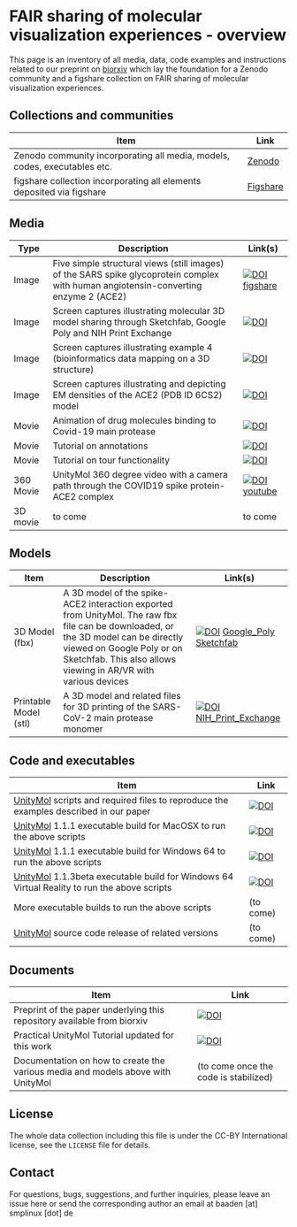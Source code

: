 
# FAIR sharing of molecular visualization experiences - overview

This page is an inventory of all media, data, code examples and instructions related to our preprint on [biorxiv](http://dx.doi.org/10.1101/2020.08.27.270140) which lay the foundation for a Zenodo community and a figshare collection on FAIR sharing of molecular visualization experiences.

## Collections and communities

Item | Link
------------- | ------------- 
Zenodo community incorporating all media, models, codes, executables etc. | [Zenodo](https://zenodo.org/communities/fair-molvisexp/)
figshare collection incorporating all elements deposited via figshare | [Figshare](https://figshare.com/account/home#/collections/5101400)

## Media

Type | Description  | Link(s) 
------------- | ------------- | ------------- 
Image | Five simple structural views (still images) of the SARS spike glycoprotein complex with human angiotensin-converting enzyme 2 (ACE2)  | [![DOI](https://zenodo.org/badge/DOI/10.5281/zenodo.3999339.svg)](https://doi.org/10.5281/zenodo.3999339) [figshare](https://doi.org/10.6084/m9.figshare.12860024.v1)
Image | Screen captures illustrating molecular 3D model sharing through Sketchfab, Google Poly and NIH Print Exchange | [![DOI](https://zenodo.org/badge/DOI/10.6084/m9.figshare.12881606.svg)](https://doi.org/10.6084/m9.figshare.12881606)
Image | Screen captures illustrating example 4 (bioinformatics data mapping on a 3D structure) | [![DOI](https://zenodo.org/badge/DOI/10.6084/m9.figshare.12894077.svg)](https://doi.org/10.6084/m9.figshare.12894077)
Image | Screen captures illustrating and depicting EM densities of the ACE2 (PDB ID 6CS2) model | [![DOI](https://zenodo.org/badge/DOI/10.6084/m9.figshare.13643057.v1.svg)](https://doi.org/10.6084/m9.figshare.13643057)
Movie | Animation of drug molecules binding to Covid-19 main protease | [![DOI](https://zenodo.org/badge/DOI/10.6084/m9.figshare.12860069.svg)](https://doi.org/10.6084/m9.figshare.12860069)
Movie | Tutorial on annotations | [![DOI](https://zenodo.org/badge/DOI/10.6084/m9.figshare.13385957.svg)](https://doi.org/10.6084/m9.figshare.13385957)
Movie | Tutorial on tour functionality | [![DOI](https://zenodo.org/badge/DOI/10.6084/m9.figshare.13386374.svg)](https://doi.org/10.6084/m9.figshare.13386374)
360 Movie | UnityMol 360 degree video with a camera path through the COVID19 spike protein-ACE2 complex | [![DOI](https://zenodo.org/badge/DOI/10.6084/m9.figshare.12894038.svg)](https://doi.org/10.6084/m9.figshare.12894038) [youtube](https://www.youtube.com/watch?v=hFaPaypm6DI)
3D movie | to come | to come

## Models

Item | Description | Link(s)
------------- | ------------- | ------------- 
3D Model (fbx)     | A 3D model of the spike-ACE2 interaction exported from UnityMol. The raw fbx file can be downloaded, or the 3D model can be directly viewed on Google Poly or on Sketchfab. This also allows viewing in AR/VR with various devices   | [![DOI](https://zenodo.org/badge/DOI/10.6084/m9.figshare.12866981.v2.svg)](https://doi.org/10.6084/m9.figshare.12866981.v2) [Google_Poly](https://poly.google.com/view/5zsJiglTWbm) [Sketchfab](https://skfb.ly/6UFOw)
Printable Model (stl) | A 3D model and related files for 3D printing of the SARS-CoV-2 main protease monomer | [![DOI](https://zenodo.org/badge/DOI/10.6084/m9.figshare.12867314.svg)](https://doi.org/10.6084/m9.figshare.12867314) [NIH\_Print_Exchange](https://3dprint.nih.gov/discover/3DPX-014787)


## Code and executables

Item  | Link 
------------- | ------------- 
[UnityMol](http://unitymol.sourceforge.net) scripts and required files to reproduce the examples described in our paper     | [![DOI](https://zenodo.org/badge/289968174.svg)](https://zenodo.org/badge/latestdoi/289968174) 
[UnityMol](http://unitymol.sourceforge.net) 1.1.1 executable build for MacOSX to run the above scripts | [![DOI](https://zenodo.org/badge/DOI/10.6084/m9.figshare.12866804.svg)](https://doi.org/10.6084/m9.figshare.12866804)
[UnityMol](http://unitymol.sourceforge.net) 1.1.1 executable build for Windows 64 to run the above scripts | [![DOI](https://zenodo.org/badge/DOI/10.6084/m9.figshare.13050770.svg)](https://doi.org/10.6084/m9.figshare.13050770)
[UnityMol](http://unitymol.sourceforge.net) 1.1.3beta executable build for Windows 64 Virtual Reality to run the above scripts | [![DOI](https://zenodo.org/badge/DOI/10.6084/m9.figshare.13238081.svg)](https://doi.org/10.6084/m9.figshare.13238081)
More executable builds to run the above scripts | (to come)
[UnityMol](http://unitymol.sourceforge.net) source code release of related versions | (to come)


## Documents

Item  | Link 
------------- | ------------- 
Preprint of the paper underlying this repository available from biorxiv| [![DOI](https://zenodo.org/badge/DOI/10.1101/2020.08.27.270140.svg)](https://doi.org/10.1101/2020.08.27.270140)
Practical UnityMol Tutorial updated for this work| [![DOI](https://zenodo.org/badge/DOI/10.6084/m9.figshare.13643309.v1.svg)](https://doi.org/10.6084/m9.figshare.13643309)
Documentation on how to create the various media and models above with UnityMol | (to come once the code is stabilized)

## License

The whole data collection including this file is under the CC-BY International license, see the `LICENSE` file for details.

## Contact

For questions, bugs, suggestions, and further inquiries, please leave an issue here or send the corresponding author an email at baaden [at] smplinux [dot] de
